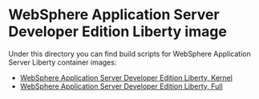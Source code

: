 # WebSphere Application Server Developer Edition Liberty image

Under this directory you can find build scripts for WebSphere Application Server Liberty container images:

* [WebSphere Application Server Developer Edition Liberty, Kernel](kernel)
* [WebSphere Application Server Developer Edition Liberty, Full](full)
